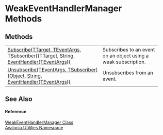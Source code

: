 # WeakEventHandlerManager Methods




## Methods
<table>
<tr>
<td><a href="M_Avalonia_Utilities_WeakEventHandlerManager_Subscribe__3">Subscribe(TTarget, TEventArgs, TSubscriber)(TTarget, String, EventHandler(TEventArgs))</a></td>
<td>Subscribes to an event on an object using a weak subscription.</td>
</tr>
<tr>
<td><a href="M_Avalonia_Utilities_WeakEventHandlerManager_Unsubscribe__2">Unsubscribe(TEventArgs, TSubscriber)(Object, String, EventHandler(TEventArgs))</a></td>
<td>Unsubscribes from an event.</td>
</tr>
</table>

## See Also


#### Reference
<a href="T_Avalonia_Utilities_WeakEventHandlerManager">WeakEventHandlerManager Class</a>  
<a href="N_Avalonia_Utilities">Avalonia.Utilities Namespace</a>  
